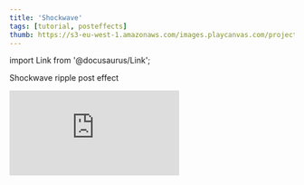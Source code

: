```yaml
---
title: 'Shockwave'
tags: [tutorial, posteffects]
thumb: https://s3-eu-west-1.amazonaws.com/images.playcanvas.com/projects/12/440868/136A8D-image-75.jpg
---
```


import Link from '@docusaurus/Link';

Shockwave ripple post effect

<div className="iframe-container">
    <iframe loading="lazy" src="https://playcanv.as/p/c16yO94k/" title="Shockwave" webkitallowfullscreen="true" mozallowfullscreen="true" allow="autoplay" allowfullscreen="true" allowvr="" scrolling="no" frameborder="0" />
</div>

<Link to='https://playcanvas.com/project/440868/'>Open Project ↗</Link>
